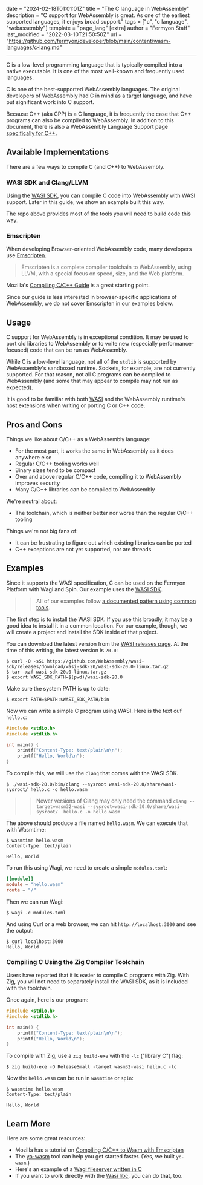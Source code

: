 date = "2024-02-18T01:01:01Z"
title = "The C language in WebAssembly"
description = "C support for WebAssembly is great. As one of the earliest supported languages, it enjoys broad support."
tags = ["c", "c language", "webassembly"]
template = "page_lang"
[extra]
author = "Fermyon Staff"
last_modified = "2022-03-10T21:50:50Z"
url = "https://github.com/fermyon/developer/blob/main/content/wasm-languages/c-lang.md"

---

C is a low-level programming language that is typically compiled into a native executable. It is one of the most well-known and frequently used languages.

C is one of the best-supported WebAssembly languages. The original developers of WebAssembly had C in mind as a target language, and have put significant work into C support.

Because C++ (aka CPP) is a C language, it is frequently the case that C++ programs can also be compiled to WebAssembly. In addition to this document, there is also a WebAssembly Language Support page [specifically for C++](/wasm-languages/cpp).

## Available Implementations

There are a few ways to compile C (and C++) to WebAssembly.

### WASI SDK and Clang/LLVM

Using the [WASI SDK](https://github.com/WebAssembly/wasi-sdk), you can compile C code into WebAssembly with WASI support. Later in this guide, we show an example built this way.

The repo above provides most of the tools you will need to build code this way.

### Emscripten

When developing Browser-oriented WebAssembly code, many developers use [Emscripten](https://emscripten.org/index.html).

> Emscripten is a complete compiler toolchain to WebAssembly, using LLVM, with a special focus on speed, size, and the Web platform.

Mozilla's [Compiling C/C++ Guide](https://developer.mozilla.org/en-US/docs/WebAssembly/C_to_wasm) is a great starting point.

Since our guide is less interested in browser-specific applications of WebAssembly, we do not cover Emscripten in our examples below.

## Usage

C support for WebAssembly is in exceptional condition. It may be used to port old libraries to WebAssembly or to write new (especially performance-focused) code that can be run as WebAssembly.

While C is a low-level language, not all of the `stdlib` is supported by WebAssembly's sandboxed runtime. Sockets, for example, are not currently supported. For that reason, not all C programs can be compiled to WebAssembly (and some that may appear to compile may not run as expected).

It is good to be familiar with both [WASI](https://wasi.dev) and the WebAssembly runtime's host extensions when writing or porting C or C++ code.

## Pros and Cons

Things we like about C/C++ as a WebAssembly language:

- For the most part, it works the same in WebAssembly as it does anywhere else
- Regular C/C++ tooling works well
- Binary sizes tend to be compact
- Over and above regular C/C++ code, compiling it to WebAssembly improves security
- Many C/C++ libraries can be compiled to WebAssembly

We're neutral about:

- The toolchain, which is neither better nor worse than the regular C/C++ tooling

Things we're not big fans of:

- It can be frustrating to figure out which existing libraries can be ported
- C++ exceptions are not yet supported, nor are threads

## Examples

Since it supports the WASI specification, C can be used on the Fermyon Platform with Wagi and Spin. Our example uses the [WASI SDK](https://github.com/WebAssembly/wasi-sdk).

>> All of our examples follow [a documented pattern using common tools](/wasm-languages/about-examples).

The first step is to install the WASI SDK. If you use this broadly, it may be a good idea to install it in a common location. For our example, though, we will create a project and install the SDK inside of that project.

You can download the latest version from the [WASI releases page](https://github.com/WebAssembly/wasi-sdk/releases).
At the time of this writing, the latest version is `20.0`:

```console
$ curl -O -sSL https://github.com/WebAssembly/wasi-sdk/releases/download/wasi-sdk-20/wasi-sdk-20.0-linux.tar.gz
$ tar -xzf wasi-sdk-20.0-linux.tar.gz
$ export WASI_SDK_PATH=$(pwd)/wasi-sdk-20.0
```

Make sure the system PATH is up to date:

```console
$ export PATH=$PATH:$WASI_SDK_PATH/bin
```

Now we can write a simple C program using WASI. Here is the text ouf `hello.c`:

```c
#include <stdio.h>
#include <stdlib.h>

int main() {
    printf("Content-Type: text/plain\n\n");
    printf("Hello, World\n");
}
```

To compile this, we will use the `clang` that comes with the WASI SDK.

```console
$ ./wasi-sdk-20.0/bin/clang --sysroot wasi-sdk-20.0/share/wasi-sysroot/ hello.c -o hello.wasm
```

>> Newer versions of Clang may only need the command `clang --target=wasm32-wasi --sysroot=wasi-sdk-20.0/share/wasi-sysroot/  hello.c -o hello.wasm`

The above should produce a file named `hello.wasm`. We can execute that with Wasmtime:

```
$ wasmtime hello.wasm
Content-Type: text/plain

Hello, World
```

To run this using Wagi, we need to create a simple `modules.toml`:

```toml
[[module]]
module = "hello.wasm"
route = "/"
```

Then we can run Wagi:

```console
$ wagi -c modules.toml
```

And using Curl or a web browser, we can hit `http://localhost:3000` and see the output:

```console
$ curl localhost:3000
Hello, World
```

### Compiling C Using the Zig Compiler Toolchain

Users have reported that it is easier to compile C programs with Zig. With Zig, you will not need to separately install the WASI SDK, as it is included with the toolchain.

Once again, here is our program:

```c
#include <stdio.h>
#include <stdlib.h>

int main() {
    printf("Content-Type: text/plain\n\n");
    printf("Hello, World\n");
}
```

To compile with Zig, use a `zig build-exe` with the `-lc` ("library C") flag:

```console
$ zig build-exe -O ReleaseSmall -target wasm32-wasi hello.c -lc
```

Now the `hello.wasm` can be run in `wasmtime` or `spin`:

```console
$ wasmtime hello.wasm
Content-Type: text/plain

Hello, World
```

## Learn More

Here are some great resources:

- Mozilla has a tutorial on [Compiling C/C++ to Wasm with Emscripten](https://developer.mozilla.org/en-US/docs/WebAssembly/C_to_wasm)
- The [yo-wasm](https://github.com/deislabs/yo-wasm) tool can help you get started faster. (Yes, we built `yo-wasm`.)
- Here's an example of a [Wagi fileserver written in C](https://github.com/deislabs/wagi-fileserver-c)
- If you want to work directly with the [Wasi libc](https://github.com/WebAssembly/wasi-libc), you can do that, too. 
